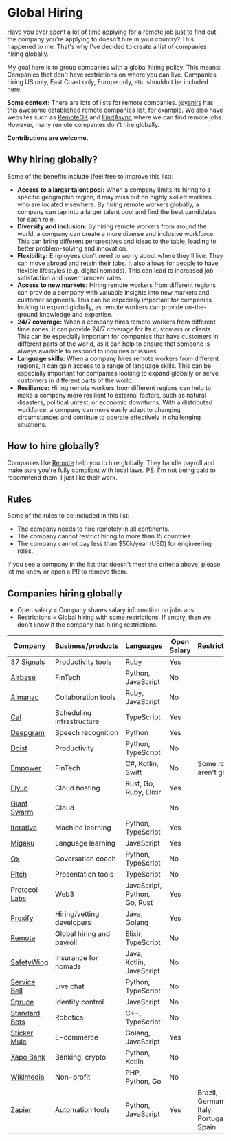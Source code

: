 # Global Hiring

Have you ever spent a lot of time applying for a remote job just to find out the company you're applying to doesn't hire in your country?
This happened to me. That's why I've decided to create a list of companies hiring globally.

My goal here is to group companies with a global hiring policy. This means: Companies that don't have restrictions on where you can live.
Companies hiring US only, East Coast only, Europe only, etc. shouldn't be included here.

**Some context:** There are lots of lists for remote companies. [@yanirs](https://github.com/yanirs) has this [awesome established remote companies list](https://github.com/yanirs/established-remote), for example. We also have websites such as [RemoteOK](https://remoteok.com/) and [FindAsync](https://www.findasync.com/) where we can find remote jobs. However, many remote companies don't hire globally.

**Contributions are welcome.**

## Why hiring globally?

Some of the benefits include (feel free to improve this list):

- **Access to a larger talent pool:** When a company limits its hiring to a specific geographic region, it may miss out on highly skilled workers who are located elsewhere. By hiring remote workers globally, a company can tap into a larger talent pool and find the best candidates for each role.
- **Diversity and inclusion:** By hiring remote workers from around the world, a company can create a more diverse and inclusive workforce. This can bring different perspectives and ideas to the table, leading to better problem-solving and innovation.
- **Flexibility:** Employees don't need to worry about where they'll live. They can move abroad and retain their jobs. It also allows for people to have flexible lifestyles (e.g. digital nomads). This can lead to increased job satisfaction and lower turnover rates.
- **Access to new markets:** Hiring remote workers from different regions can provide a company with valuable insights into new markets and customer segments. This can be especially important for companies looking to expand globally, as remote workers can provide on-the-ground knowledge and expertise.
- **24/7 coverage:** When a company hires remote workers from different time zones, it can provide 24/7 coverage for its customers or clients. This can be especially important for companies that have customers in different parts of the world, as it can help to ensure that someone is always available to respond to inquiries or issues.
- **Language skills:** When a company hires remote workers from different regions, it can gain access to a range of language skills. This can be especially important for companies looking to expand globally or serve customers in different parts of the world.
- **Resilience:** Hiring remote workers from different regions can help to make a company more resilient to external factors, such as natural disasters, political unrest, or economic downturns. With a distributed workforce, a company can more easily adapt to changing circumstances and continue to operate effectively in challenging situations.

## How to hire globally?

Companies like [Remote](https://remote.com/) help you to hire globally. They handle payroll and make sure you're fully compliant with local laws.
PS. I'm not being paid to recommend them. I just like their work.

## Rules

Some of the rules to be included in this list:

- The company needs to hire remotely in all continents.
- The company cannot restrict hiring to more than 15 countries.
- The company cannot pay less than $50k/year (USD) for engineering roles.

If you see a company in the list that doesn't meet the criteria above, please let me know or open a PR to remove them.

## Companies hiring globally

- Open salary = Company shares salary information on jobs ads.
- Restrictions = Global hiring with some restrictions. If empty, then we don't know if the company has hiring restrictions.

| Company                                       | Business/products         | Languages                    | Open Salary | Restrictions                            |
| --------------------------------------------- | ------------------------- | ---------------------------- | ----------- | --------------------------------------- |
| [37 Signals](https://37signals.com/)          | Productivity tools        | Ruby                         | Yes         |                                         |
| [Airbase](https://www.airbase.com/)           | FinTech                   | Python, JavaScript           | No          |                                         |
| [Almanac](https://almanac.io/)                | Collaboration tools       | Ruby, JavaScript             | No          |                                         |
| [Cal](https://cal.com)                        | Scheduling infrastructure | TypeScript                   | Yes         |                                         |
| [Deepgram](https://deepgram.com/)             | Speech recognition        | Python                       | Yes         |                                         |
| [Doist](https://doist.com/)                   | Productivity              | Python, TypeScript           | No          |                                         |
| [Empower](https://empower.me/)                | FinTech                   | C#, Kotlin, Swift            | No          | Some roles aren't global                |
| [Fly.io](https://fly.io/)                     | Cloud hosting             | Rust, Go, Ruby, Elixir       | Yes         |                                         |
| [Giant Swarm](https://www.giantswarm.io/)     | Cloud                     |                              | No          |                                         |
| [Iterative](https://iterative.ai/)            | Machine learning          | Python, TypeScript           | Yes         |                                         |
| [Migaku](https://www.migaku.io/)              | Language learning         | JavaScript                   | Yes         |                                         |
| [Ox](https://ox.work/)                        | Coversation coach         | Python, TypeScript           | No          |                                         |
| [Pitch](https://pitch.com/)                   | Presentation tools        | TypeScript                   | No          |                                         |
| [Protocol Labs](https://protocol.ai/)         | Web3                      | JavaScript, Python, Go, Rust | Yes         |                                         |
| [Proxify](https://proxify.io/)                | Hiring/vetting developers | Java, Golang                 | Yes         |                                         |
| [Remote](https://remote.com/)                 | Global hiring and payroll | Elixir, TypeScript           | No          |                                         |
| [SafetyWing](https://safetywing.com/)         | Insurance for nomads      | Java, Kotlin, JavaScript     | No          |                                         |
| [Service Bell](https://www.servicebell.com/)  | Live chat                 | Python, TypeScript           | No          |                                         |
| [Spruce](https://www.spruceid.com/)           | Identity control          | JavaScript                   | No          |                                         |
| [Standard Bots](https://standardbots.com/)    | Robotics                  | C++, TypeScript              | No          |                                         |
| [Sticker Mule](https://www.stickermule.com/)  | E-commerce                | Golang, JavaScript           | Yes         |                                         |
| [Xapo Bank](https://www.xapo.com/)            | Banking, crypto           | Python, Kotlin               | No          |                                         |
| [Wikimedia](https://wikimediafoundation.org/) | Non-profit                | PHP, Python, Go              | No          |                                         |
| [Zapier](https://zapier.com/)                 | Automation tools          | Python, JavaScript           | Yes         | Brazil, Germany, Italy, Portugal, Spain |
